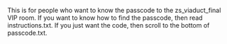 This is for people who want to know the passcode to the zs_viaduct_final VIP room. If you want to know how to find the passcode, then read instructions.txt. If you just want the code, then scroll to the bottom of passcode.txt.